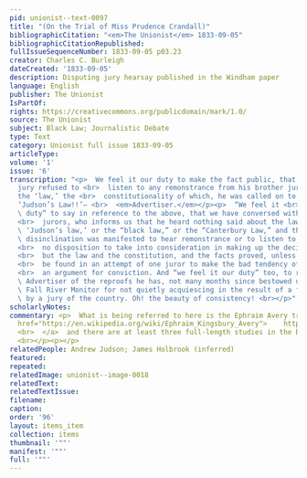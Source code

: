 ```yaml
---
pid: unionist--text-0097
title: "(On the Trial of Miss Prudence Crandall)"
bibliographicCitation: "<em>The Unionist</em> 1833-09-05"
bibliographicCitationRepublished: 
fullIssueSequenceNumber: 1833-09-05 p03.23
creator: Charles C. Burleigh
dateCreated: '1833-09-05'
description: Disputing jury hearsay published in the Windham paper
language: English
publisher: The Unionist
IsPartOf: 
rights: https://creativecommons.org/publicdomain/mark/1.0/
source: The Unionist
subject: Black Law; Journalistic Debate
type: Text
category: Unionist full issue 1833-09-05
articleType: 
volume: '1'
issue: '6'
transcription: "<p>  We feel it our duty to make the fact public, that one of the
  jury refused to <br>  listen to any remonstrance from his brother jurors, because
  the ‘law,’ the <br>  constitutionality of which, he was called on to decide, was
  ‘Judson’s Law!!’— <br>  <em>Advertiser.</em></p><p>  “We feel it <br>  <em>our</em>
  \ duty” to say in reference to the above, that we have conversed with one of the
  <br>  jurors, who informs us that he heard nothing said about the law, being <br>
  \ ‘Judson’s law,’ or the “black law,” or the “Canterbury Law,” and that no <br>
  \ disinclination was manifested to hear remonstrance or to listen to reason, and
  <br>  no disposition to take into consideration in making up the decision, anything
  <br>  but the law and the constitution, and the facts proved, unless the exception
  <br>  be found in an attempt of one juror to make the bad tendency of an acquittal,
  <br>  an argument for conviction. And “we feel it our duty” too, to remind the <br>
  \ Advertiser of the reproofs he has, not many months since bestowed upon the <br>
  \ Fall River Monitor for not quietly acquiescing in the result of a fair trial <br>
  \ by a jury of the country. Oh! the beauty of consistency! <br></p>"
scholarlyNotes: 
commentary: <p>  What is being referred to here is the Ephraim Avery trial – see <br>  <a
  href="https://en.wikipedia.org/wiki/Ephraim_Kingsbury_Avery">    https://en.wikipedia.org/wiki/Ephraim_Kingsbury_Avery
  <br>  </a>  and there are at least three full-length studies in the bibliography
  <br></p><p></p>
relatedPeople: Andrew Judson; James Holbrook (inferred)
featured: 
repeated: 
relatedImage: unionist--image-0018
relatedText: 
relatedTextIssue: 
filename: 
caption: 
order: '96'
layout: items_item
collection: items
thumbnail: '""'
manifest: '""'
full: '""'
---
```

